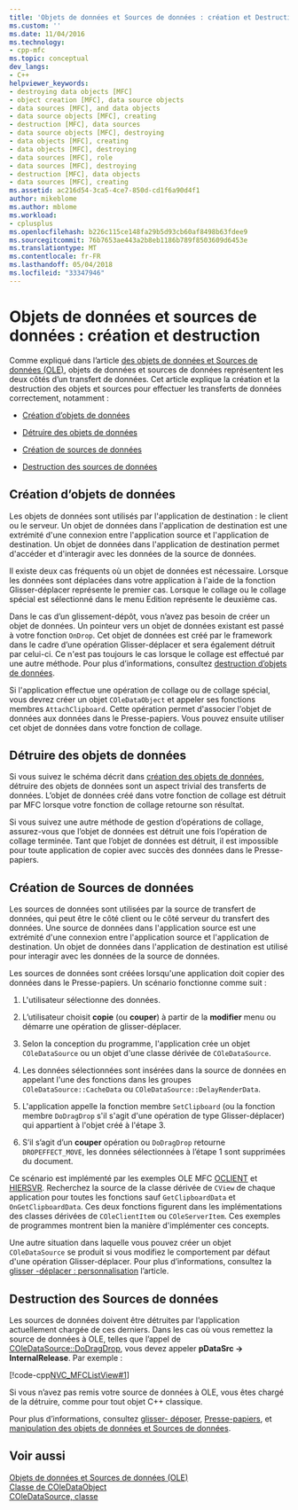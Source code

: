 ```yaml
---
title: 'Objets de données et Sources de données : création et Destruction | Documents Microsoft'
ms.custom: ''
ms.date: 11/04/2016
ms.technology:
- cpp-mfc
ms.topic: conceptual
dev_langs:
- C++
helpviewer_keywords:
- destroying data objects [MFC]
- object creation [MFC], data source objects
- data sources [MFC], and data objects
- data source objects [MFC], creating
- destruction [MFC], data sources
- data source objects [MFC], destroying
- data objects [MFC], creating
- data objects [MFC], destroying
- data sources [MFC], role
- data sources [MFC], destroying
- destruction [MFC], data objects
- data sources [MFC], creating
ms.assetid: ac216d54-3ca5-4ce7-850d-cd1f6a90d4f1
author: mikeblome
ms.author: mblome
ms.workload:
- cplusplus
ms.openlocfilehash: b226c115ce148fa29b5d93cb60af8498b63fdee9
ms.sourcegitcommit: 76b7653ae443a2b8eb1186b789f8503609d6453e
ms.translationtype: MT
ms.contentlocale: fr-FR
ms.lasthandoff: 05/04/2018
ms.locfileid: "33347946"
---
```

# <a name="data-objects-and-data-sources-creation-and-destruction"></a>Objets de données et sources de données : création et destruction
Comme expliqué dans l’article [des objets de données et Sources de données (OLE)](../mfc/data-objects-and-data-sources-ole.md), objets de données et sources de données représentent les deux côtés d’un transfert de données. Cet article explique la création et la destruction des objets et sources pour effectuer les transferts de données correctement, notamment :  
  
-   [Création d’objets de données](#_core_creating_data_objects)  
  
-   [Détruire des objets de données](#_core_destroying_data_objects)  
  
-   [Création de sources de données](#_core_creating_data_sources)  
  
-   [Destruction des sources de données](#_core_destroying_data_sources)  
  
##  <a name="_core_creating_data_objects"></a> Création d’objets de données  
 Les objets de données sont utilisés par l'application de destination : le client ou le serveur. Un objet de données dans l'application de destination est une extrémité d'une connexion entre l'application source et l'application de destination. Un objet de données dans l'application de destination permet d'accéder et d'interagir avec les données de la source de données.  
  
 Il existe deux cas fréquents où un objet de données est nécessaire. Lorsque les données sont déplacées dans votre application à l'aide de la fonction Glisser-déplacer représente le premier cas. Lorsque le collage ou le collage spécial est sélectionné dans le menu Edition représente le deuxième cas.  
  
 Dans le cas d’un glissement-dépôt, vous n’avez pas besoin de créer un objet de données. Un pointeur vers un objet de données existant est passé à votre fonction `OnDrop`. Cet objet de données est créé par le framework dans le cadre d’une opération Glisser-déplacer et sera également détruit par celui-ci. Ce n'est pas toujours le cas lorsque le collage est effectué par une autre méthode. Pour plus d’informations, consultez [destruction d’objets de données](#_core_destroying_data_objects).  
  
 Si l'application effectue une opération de collage ou de collage spécial, vous devrez créer un objet `COleDataObject` et appeler ses fonctions membres `AttachClipboard`. Cette opération permet d'associer l'objet de données aux données dans le Presse-papiers. Vous pouvez ensuite utiliser cet objet de données dans votre fonction de collage.  
  
##  <a name="_core_destroying_data_objects"></a> Détruire des objets de données  
 Si vous suivez le schéma décrit dans [création des objets de données](#_core_creating_data_objects), détruire des objets de données sont un aspect trivial des transferts de données. L’objet de données créé dans votre fonction de collage est détruit par MFC lorsque votre fonction de collage retourne son résultat.  
  
 Si vous suivez une autre méthode de gestion d’opérations de collage, assurez-vous que l’objet de données est détruit une fois l’opération de collage terminée. Tant que l’objet de données est détruit, il est impossible pour toute application de copier avec succès des données dans le Presse-papiers.  
  
##  <a name="_core_creating_data_sources"></a> Création de Sources de données  
 Les sources de données sont utilisées par la source de transfert de données, qui peut être le côté client ou le côté serveur du transfert des données. Une source de données dans l'application source est une extrémité d'une connexion entre l'application source et l'application de destination. Un objet de données dans l'application de destination est utilisé pour interagir avec les données de la source de données.  
  
 Les sources de données sont créées lorsqu'une application doit copier des données dans le Presse-papiers. Un scénario fonctionne comme suit :  
  
1.  L'utilisateur sélectionne des données.  
  
2.  L’utilisateur choisit **copie** (ou **couper**) à partir de la **modifier** menu ou démarre une opération de glisser-déplacer.  
  
3.  Selon la conception du programme, l'application crée un objet `COleDataSource` ou un objet d'une classe dérivée de `COleDataSource`.  
  
4.  Les données sélectionnées sont insérées dans la source de données en appelant l'une des fonctions dans les groupes `COleDataSource::CacheData` ou `COleDataSource::DelayRenderData`.  
  
5.  L'application appelle la fonction membre `SetClipboard` (ou la fonction membre `DoDragDrop` s'il s'agit d'une opération de type Glisser-déplacer) qui appartient à l'objet créé à l'étape 3.  
  
6.  S’il s’agit d’un **couper** opération ou `DoDragDrop` retourne `DROPEFFECT_MOVE`, les données sélectionnées à l’étape 1 sont supprimées du document.  
  
 Ce scénario est implémenté par les exemples OLE MFC [OCLIENT](../visual-cpp-samples.md) et [HIERSVR](../visual-cpp-samples.md). Recherchez la source de la classe dérivée de `CView` de chaque application pour toutes les fonctions sauf `GetClipboardData` et `OnGetClipboardData`. Ces deux fonctions figurent dans les implémentations des classes dérivées de `COleClientItem` ou `COleServerItem`. Ces exemples de programmes montrent bien la manière d'implémenter ces concepts.  
  
 Une autre situation dans laquelle vous pouvez créer un objet `COleDataSource` se produit si vous modifiez le comportement par défaut d'une opération Glisser-déplacer. Pour plus d’informations, consultez la [glisser -déplacer : personnalisation](../mfc/drag-and-drop-customizing.md) l’article.  
  
##  <a name="_core_destroying_data_sources"></a> Destruction des Sources de données  
 Les sources de données doivent être détruites par l’application actuellement chargée de ces derniers. Dans les cas où vous remettez la source de données à OLE, telles que l’appel de [COleDataSource::DoDragDrop](../mfc/reference/coledatasource-class.md#dodragdrop), vous devez appeler **pDataSrc -> InternalRelease**. Par exemple :  
  
 [!code-cpp[NVC_MFCListView#1](../atl/reference/codesnippet/cpp/data-objects-and-data-sources-creation-and-destruction_1.cpp)]  
  
 Si vous n’avez pas remis votre source de données à OLE, vous êtes chargé de la détruire, comme pour tout objet C++ classique.  
  
 Pour plus d’informations, consultez [glisser- déposer](../mfc/drag-and-drop-ole.md), [Presse-papiers](../mfc/clipboard.md), et [manipulation des objets de données et Sources de données](../mfc/data-objects-and-data-sources-manipulation.md).  
  
## <a name="see-also"></a>Voir aussi  
 [Objets de données et Sources de données (OLE)](../mfc/data-objects-and-data-sources-ole.md)   
 [Classe de COleDataObject](../mfc/reference/coledataobject-class.md)   
 [COleDataSource, classe](../mfc/reference/coledatasource-class.md)
